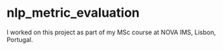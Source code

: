 # nlp_metric_evaluation
I worked on this project as part of my MSc course at NOVA IMS, Lisbon, Portugal. 
